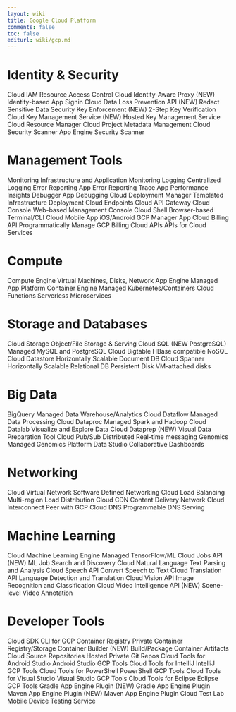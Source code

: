 ```yaml
---
layout: wiki
title: Google Cloud Platform
comments: false
toc: false
editurl: wiki/gcp.md
---
```


# Identity & Security	
Cloud IAM	Resource Access Control
Cloud Identity-Aware Proxy (NEW)	Identity-based App Signin
Cloud Data Loss Prevention API (NEW)	Redact Sensitive Data
Security Key Enforcement (NEW)	2-Step Key Verification
Cloud Key Management Service (NEW)	Hosted Key Management Service
Cloud Resource Manager	Cloud Project Metadata Management
Cloud Security Scanner	App Engine Security Scanner

# Management Tools	
Monitoring	Infrastructure and Application Monitoring
Logging	Centralized Logging
Error Reporting	App Error Reporting
Trace	App Performance Insights
Debugger	App Debugging
Cloud Deployment Manager	Templated Infrastructure Deployment
Cloud Endpoints	Cloud API Gateway
Cloud Console	Web-based Management Console
Cloud Shell	Browser-based Terminal/CLI
Cloud Mobile App	iOS/Android GCP Manager App
Cloud Billing API	Programmatically Manage GCP Billing
Cloud APIs	APIs for Cloud Services

# Compute	
Compute Engine	Virtual Machines, Disks, Network
App Engine	Managed App Platform
Container Engine	Managed Kubernetes/Containers
Cloud Functions	Serverless Microservices

# Storage and Databases	
Cloud Storage	Object/File Storage & Serving
Cloud SQL (NEW PostgreSQL)	Managed MySQL and PostgreSQL
Cloud Bigtable	HBase compatible NoSQL
Cloud Datastore	Horizontally Scalable Document DB
Cloud Spanner	Horizontally Scalable Relational DB
Persistent Disk	VM-attached disks

# Big Data	
BigQuery	Managed Data Warehouse/Analytics
Cloud Dataflow	Managed Data Processing
Cloud Dataproc	Managed Spark and Hadoop
Cloud Datalab	Visualize and Explore Data
Cloud Dataprep (NEW)	Visual Data Preparation Tool
Cloud Pub/Sub	Distributed Real-time messaging
Genomics	Managed Genomics Platform
Data Studio	Collaborative Dashboards

# Networking	
Cloud Virtual Network	Software Defined Networking
Cloud Load Balancing	Multi-region Load Distribution
Cloud CDN	Content Delivery Network
Cloud Interconnect	Peer with GCP
Cloud DNS	Programmable DNS Serving

# Machine Learning	
Cloud Machine Learning Engine	Managed TensorFlow/ML
Cloud Jobs API (NEW)	ML Job Search and Discovery
Cloud Natural Language	Text Parsing and Analysis
Cloud Speech API	Convert Speech to Text
Cloud Translation API	Language Detection and Translation
Cloud Vision API	Image Recognition and Classification
Cloud Video Intelligence API (NEW)	Scene-level Video Annotation

# Developer Tools	
Cloud SDK	CLI for GCP
Container Registry	Private Container Registry/Storage
Container Builder (NEW)	Build/Package Container Artifacts
Cloud Source Repositories	Hosted Private Git Repos
Cloud Tools for Android Studio	Android Studio GCP Tools
Cloud Tools for IntelliJ	IntelliJ GCP Tools
Cloud Tools for PowerShell	PowerShell GCP Tools
Cloud Tools for Visual Studio	Visual Studio GCP Tools
Cloud Tools for Eclipse	Eclipse GCP Tools
Gradle App Engine Plugin (NEW)	Gradle App Engine Plugin
Maven App Engine Plugin (NEW)	Maven App Engine Plugin
Cloud Test Lab	Mobile Device Testing Service
